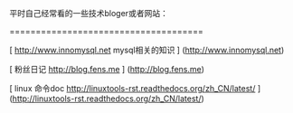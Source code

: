 平时自己经常看的一些技术bloger或者网站：

=====================================

[ http://www.innomysql.net mysql相关的知识 ] (http://www.innomysql.net)

[ 粉丝日记 http://blog.fens.me ] (http://blog.fens.me)

[ linux 命令doc http://linuxtools-rst.readthedocs.org/zh_CN/latest/ ] (http://linuxtools-rst.readthedocs.org/zh_CN/latest/)

